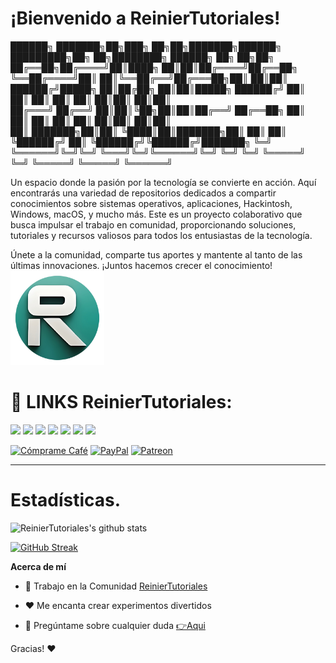 # **¡Bienvenido a ReinierTutoriales!**
██████╗ ███████╗██╗███╗   ██╗██╗███████╗██████╗     █████████╗██╗   ██╗████████╗ ██████╗ ██╗   ██╗██╗     
██╔══██╗██╔════╝██║████╗  ██║██║██╔════╝██╔══██╗    ╚══██╔════╝██║   ██║╚══██╔══╝██╔═══██╗██║   ██║██║     
██████╔╝█████╗  ██║██╔██╗ ██║██║█████╗  ██████╔╝       ██║     ██║   ██║   ██║   ██║   ██║██║   ██║██║     
██╔═══╝ ██╔══╝  ██║██║╚██╗██║██║██╔══╝  ██╔══██╗       ██║     ██║   ██║   ██║   ██║   ██║██║   ██║██║     
██║     ███████╗██║██║ ╚████║██║███████╗██║  ██║       ██║     ╚██████╔╝   ██║   ╚██████╔╝╚██████╔╝███████╗
╚═╝     ╚══════╝╚═╝╚═╝  ╚═══╝╚═╝╚══════╝╚═╝  ╚═╝       ╚═╝      ╚═════╝    ╚═╝    ╚═════╝  ╚═════╝ ╚══════╝


Un espacio donde la pasión por la tecnología se convierte en acción. Aquí encontrarás una variedad de repositorios dedicados a compartir conocimientos sobre sistemas operativos, aplicaciones, Hackintosh, Windows, macOS, y mucho más. Este es un proyecto colaborativo que busca impulsar el trabajo en comunidad, proporcionando soluciones, tutoriales y recursos valiosos para todos los entusiastas de la tecnología.

Únete a la comunidad, comparte tus aportes y mantente al tanto de las últimas innovaciones. ¡Juntos hacemos crecer el conocimiento!
<a href="https://www.reiniertutoriales.com/"><img src="https://github.com/ReinierTutoriales/ReinierTutoriales/blob/main/imagenes/Logo%20RT.png" width="150px" alt="Foro"></a>

# 🔗 LINKS ReinierTutoriales:

[![](https://img.shields.io/badge/YouTube-informational?style=for-the-badge&logo=telegram&logoColor=white&color=FF0000)](https://youtube.com/c/ReinierTutoriales)
[![](https://img.shields.io/badge/PayPal-informational?style=for-the-badge&logo=paypal&logoColor=white&color=003087)](https://www.paypal.com/paypalme/ReinierTutoriales)
[![](https://img.shields.io/badge/-Telegram-informational?style=for-the-badge&logo=telegram&logoColor=white&color=0088cc)](https://t.me/ReinierTutoriales)
[![](https://img.shields.io/badge/-Twitter-informational?style=for-the-badge&logo=twitter&logoColor=white&color=00aced)](https://twitter.com/ReinierTutorial)
[![](https://img.shields.io/badge/-Facebook-informational?style=for-the-badge&logo=facebook&logoColor=white&color=3b5998)](https://www.facebook.com/ReinierTutoriales)
[![](https://img.shields.io/badge/-Instagram-informational?style=for-the-badge&logo=instagram&logoColor=white&color=C13584)](https://www.instagram.com/reiniertutoriales/)
[![](https://img.shields.io/badge/-Discord-informational?style=for-the-badge&logo=discord&logoColor=white&color=7289da)](https://discord.gg/pQcCDBMn)

</p>


[![Cómprame Café](https://img.shields.io/badge/Buy%20Me%20a%20Coffee-ffdd00?style=for-the-badge&logo=buy-me-a-coffee&logoColor=black)](https://www.buymeacoffee.com/reiniertutoriales) [![PayPal](https://img.shields.io/badge/PayPal-00457C?style=for-the-badge&logo=paypal&logoColor=white)](https://www.paypal.com/paypalme/ReinierTutoriales) [![Patreon](https://img.shields.io/badge/Patreon-F96854?style=for-the-badge&logo=patreon&logoColor=white)](https://www.patreon.com/ReinierTutoriales)</a>
</p>

<hr>

# Estadísticas.

![ReinierTutoriales's github stats](https://github-readme-stats.vercel.app/api?username=ReinierTutoriales&icons=true&bg_color=181818)

[![GitHub Streak](https://streak-stats.demolab.com?user=ReinierTutoriales&theme=dark&hide_border=FALSO&locale=es&date_format=M%20j%5B%2C%20Y%5D)](https://git.io/streak-stats)
</p>

**Acerca de mí**

- 💼 Trabajo en la Comunidad [ReinierTutoriales](https://www.reiniertutoriales.com/)

- ❤️ Me encanta crear experimentos divertidos

- 💬 Pregúntame sobre cualquier duda [👉Aqui](https://github.com/ReinierTutoriales/ReinierTutoriales/issues)

 Gracias! :heart:
 
 


